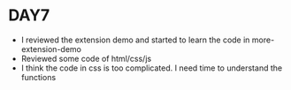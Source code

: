 # DAY7
- I reviewed the extension demo and started to learn the code in more-extension-demo
- Reviewed some code of html/css/js
- I think the code in css is too complicated. I need time to understand the functions
